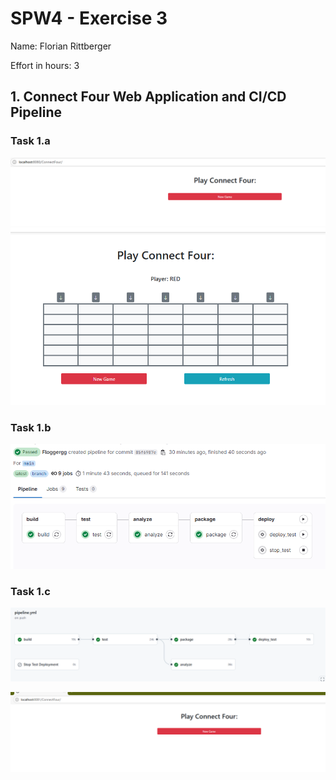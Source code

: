 SPW4 - Exercise 3
=================

Name: Florian Rittberger

Effort in hours: 3

## 1. Connect Four Web Application and CI/CD Pipeline

### Task 1.a

![ConnectFourWorks](ConnectFourWorks.png)
![ConnectFourWorks](ConnectFourWorks_2.png)

### Task 1.b

![PipelineDoku](PipelineDoku.png)

### Task 1.c

![GitHubPipelineDoku](GitHubPipelineDoku.png)

![ConnectFourWorksGitHub](ConnectFourWorks_GitHub.png)
